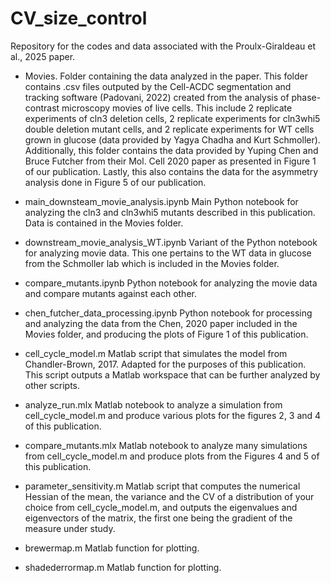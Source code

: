 # CV_size_control
Repository for the codes and data associated with the Proulx-Giraldeau et al., 2025 paper. 


- Movies.
  Folder containing the data analyzed in the paper. This folder contains .csv files outputed by the Cell-ACDC segmentation and tracking software (Padovani, 2022) created from the analysis of phase-contrast microscopy movies of live cells. This include 2 replicate experiments of cln3 deletion cells, 2 replicate experiments for cln3whi5 double deletion mutant cells, and 2 replicate experiments for WT cells grown in glucose (data provided by Yagya Chadha and Kurt Schmoller). Additionally, this folder contains the data provided by Yuping Chen and Bruce Futcher from their Mol. Cell 2020 paper as presented in Figure 1 of our publication. Lastly, this also contains the data for the asymmetry analysis done in Figure 5 of our publication.

- main_downsteam_movie_analysis.ipynb 
  Main Python notebook for analyzing the cln3 and cln3whi5 mutants described in this publication. Data is contained in the Movies folder.

- downstream_movie_analysis_WT.ipynb
  Variant of the Python notebook for analyzing movie data. This one pertains to the WT data in glucose from the Schmoller lab which is included in the Movies folder.

- compare_mutants.ipynb
  Python notebook for analyzing the movie data and compare mutants against each other.

- chen_futcher_data_processing.ipynb
  Python notebook for processing and analyzing the data from the Chen, 2020 paper included in the Movies folder, and producing the plots of Figure 1 of this publication. 

- cell_cycle_model.m 
  Matlab script that simulates the model from Chandler-Brown, 2017. Adapted for the purposes of this publication. This script outputs a Matlab workspace that can be further analyzed by other scripts.
  
- analyze_run.mlx 
  Matlab notebook to analyze a simulation from cell_cycle_model.m and produce various plots for the figures 2, 3 and 4 of this publication.

- compare_mutants.mlx
  Matlab notebook to analyze many simulations from cell_cycle_model.m and produce plots from the Figures 4 and 5 of this publication. 
  
- parameter_sensitivity.m
  Matlab script that computes the numerical Hessian of the mean, the variance and the CV of a distribution of your choice from cell_cycle_model.m, and outputs the eigenvalues and eigenvectors of the matrix, the first one being the gradient of the measure under study.

- brewermap.m
  Matlab function for plotting.

- shadederrormap.m
  Matlab function for plotting. 
